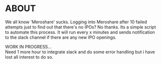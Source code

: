 # ABOUT
We all know 'Meroshare' sucks. Logging into Meroshare after 10 failed attempts just to find out that there's no IPOs? No thanks.
Its a simple script to automate this process. It will run every x minutes and sends notification to the slack channel if there are any new IPO openings.

WORK IN PROGRESS...  
Need 1 more hour to integrate slack and do some error handling but i have lost all interest to do so.